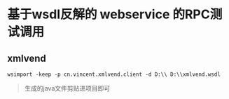 # 基于wsdl反解的 webservice 的RPC测试调用

## xmlvend
`wsimport -keep -p cn.vincent.xmlvend.client -d D:\\ D:\\xmlvend.wsdl`
> 生成的java文件剪贴进项目即可